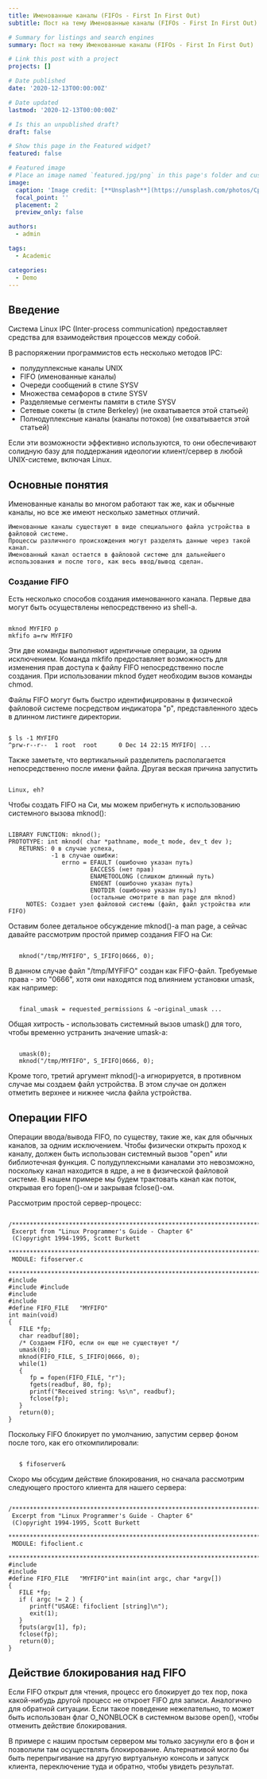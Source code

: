 ```yaml
---
title: Именованные каналы (FIFOs - First In First Out)
subtitle: Пост на тему Именованные каналы (FIFOs - First In First Out)

# Summary for listings and search engines
summary: Пост на тему Именованные каналы (FIFOs - First In First Out)

# Link this post with a project
projects: []

# Date published
date: '2020-12-13T00:00:00Z'

# Date updated
lastmod: '2020-12-13T00:00:00Z'

# Is this an unpublished draft?
draft: false

# Show this page in the Featured widget?
featured: false

# Featured image
# Place an image named `featured.jpg/png` in this page's folder and customize its options here.
image:
  caption: 'Image credit: [**Unsplash**](https://unsplash.com/photos/CpkOjOcXdUY)'
  focal_point: ''
  placement: 2
  preview_only: false

authors:
  - admin

tags:
  - Academic

categories:
  - Demo
---
```


## Введение

Система Linux IPC (Inter-process communication) предоставляет средства для взаимодействия процессов между собой.

В распоряжении программистов есть несколько методов IPC:

   - полудуплексные каналы UNIX
   - FIFO (именованные каналы)
   - Очереди сообщений в стиле SYSV
   - Множества семафоров в стиле SYSV
   - Разделяемые сегменты памяти в стиле SYSV
   - Сетевые сокеты (в стиле Berkeley) (не охватывается этой статьей)
   - Полнодуплексные каналы (каналы потоков) (не охватывается этой статьей)

Если эти возможности эффективно используются, то они обеспечивают солидную базу для поддержания идеологии клиент/сервер в любой UNIX-системе, включая Linux. 

## Основные понятия

Именованные каналы во многом работают так же, как и обычные каналы, но все же имеют несколько заметных отличий.

    Именованные каналы существуют в виде специального файла устройства в файловой системе.
    Процессы различного происхождения могут разделять данные через такой канал.
    Именованный канал остается в файловой системе для дальнейшего использования и после того, как весь ввод/вывод сделан.


### Создание FIFO

Есть несколько способов создания именованного канала. Первые два могут быть осуществлены непосредственно из shell-а.

```

mknod MYFIFO p
mkfifo a=rw MYFIFO

```

Эти две команды выполняют идентичные операции, за одним исключением. Команда mkfifo предоставляет возможность для изменения прав доступа к файлу FIFO непосредственно после создания. При использовании mknod будет необходим вызов команды chmod.

Файлы FIFO могут быть быстро идентифицированы в физической файловой системе посредством индикатора "p", представленного здесь в длинном листинге директории.

```

$ ls -1 MYFIFO
^prw-r--r--  1 root  root      0 Dec 14 22:15 MYFIFO| ...

```

Также заметьте, что вертикальный разделитель располагается непосредственно после имени файла. Другая веская причина запустить

```

Linux, eh?

```

Чтобы создать FIFO на Си, мы можем прибегнуть к использованию системного вызова mknod():

```

LIBRARY FUNCTION: mknod();
PROTOTYPE: int mknod( char *pathname, mode_t mode, dev_t dev );
   RETURNS: 0 в случае успеха,
            -1 в случае ошибки:
               errno = EFAULT (ошибочно указан путь)
                       EACCESS (нет прав)
                       ENAMETOOLONG (слишком длинный путь)
                       ENOENT (ошибочно указан путь)
                       ENOTDIR (ошибочно указан путь)
                       (остальные смотрите в man page для mknod)
     NOTES: Создает узел файловой системы (файл, файл устройства или
FIFO)

```

Оставим более детальное обсуждение mknod()-а man page, а сейчас давайте рассмотрим простой пример создания FIFO на Си:

```

   mknod("/tmp/MYFIFO", S_IFIFO|0666, 0);

```

В данном случае файл "/tmp/MYFIFO" создан как FIFO-файл. Требуемые права - это "0666", хотя они находятся под влиянием установки umask, как например:

```

   final_umask = requested_permissions & ~original_umask ...

```

Общая хитрость - использовать системный вызов umask() для того, чтобы временно устранить значение umask-а:

```

   umask(0);
   mknod("/tmp/MYFIFO", S_IFIFO|0666, 0);

```

Кроме того, третий аргумент mknod()-а игнорируется, в противном случае мы создаем файл устройства. В этом случае он должен отметить верхнее и нижнее числа файла устройства. 

##  Операции FIFO

Операции ввода/вывода FIFO, по существу, такие же, как для обычных каналов, за одним исключением. Чтобы физически открыть проход к каналу, должен быть использован системный вызов "open" или библиотечная функция. С полудуплексными каналами это невозможно, поскольку канал находится в ядре, а не в физической файловой системе. В нашем примере мы будем трактовать канал как поток, открывая его fopen()-ом и закрывая fclose()-ом.

Рассмотрим простой сервер-процесс:

```

/****************************************************************************
 Excerpt from "Linux Programmer's Guide - Chapter 6"
 (C)opyright 1994-1995, Scott Burkett
 ****************************************************************************
 MODULE: fifoserver.c
 ****************************************************************************
#include
#include #include
#include
#include
#define FIFO_FILE   "MYFIFO"
int main(void)
{
   FILE *fp;
   char readbuf[80];
   /* Создаем FIFO, если он еще не существует */
   umask(0);
   mknod(FIFO_FILE, S_IFIFO|0666, 0);
   while(1)
   {
      fp = fopen(FIFO_FILE, "r");
      fgets(readbuf, 80, fp);
      printf("Received string: %s\n", readbuf);
      fclose(fp);
   }
   return(0);
}

```

Поскольку FIFO блокирует по умолчанию, запустим сервер фоном после того, как его откомпилировали:

```

   $ fifoserver&

```

Скоро мы обсудим действие блокирования, но сначала рассмотрим следующего простого клиента для нашего сервера:

```

/****************************************************************************
 Excerpt from "Linux Programmer's Guide - Chapter 6"
 (C)opyright 1994-1995, Scott Burkett
 ****************************************************************************
 MODULE: fifoclient.c
 ****************************************************************************
#include
#include
#define FIFO_FILE   "MYFIFO"int main(int argc, char *argv[])
{
   FILE *fp;
   if ( argc != 2 ) {
      printf("USAGE: fifoclient [string]\n");
      exit(1);
   }
   fputs(argv[1], fp);
   fclose(fp);
   return(0);
}
```

## Действие блокирования над FIFO

Если FIFO открыт для чтения, процесс его блокирует до тех пор, пока какой-нибудь другой процесс не откроет FIFO для записи. Аналогично для обратной ситуации. Если такое поведение нежелательно, то может быть использован флаг O_NONBLOCK в системном вызове open(), чтобы отменить действие блокирования.

В примере с нашим простым сервером мы только засунули его в фон и позволили там осуществлять блокирование. Альтернативой могло бы быть перепрыгивание на другую виртуальную консоль и запуск клиента, переключение туда и обратно, чтобы увидеть результат.


